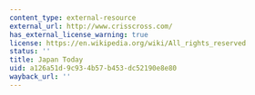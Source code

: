 ```yaml
---
content_type: external-resource
external_url: http://www.crisscross.com/
has_external_license_warning: true
license: https://en.wikipedia.org/wiki/All_rights_reserved
status: ''
title: Japan Today
uid: a126a51d-9c93-4b57-b453-dc52190e8e80
wayback_url: ''
---
```

